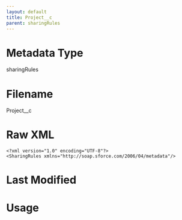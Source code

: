 ```yaml
---
layout: default
title: Project__c
parent: sharingRules
---
```

# Metadata Type
sharingRules


# Filename 
Project__c


# Raw XML
```
<?xml version="1.0" encoding="UTF-8"?>
<SharingRules xmlns="http://soap.sforce.com/2006/04/metadata"/>
```


# Last Modified


# Usage

